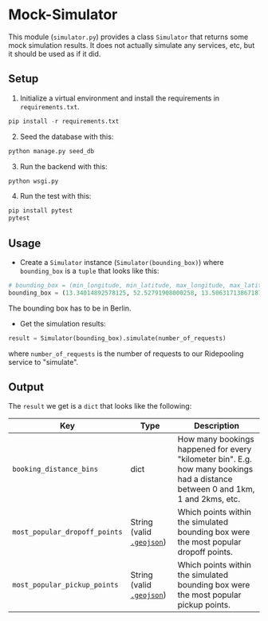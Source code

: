 # Mock-Simulator

This module (`simulator.py`) provides a class `Simulator` that returns some mock simulation results. It does not actually simulate any services, etc, but it should be used as if it did.

## Setup
1. Initialize a virtual environment and install the requirements in `requirements.txt`.
```python
pip install -r requirements.txt
```
2. Seed the database with this:
```python
python manage.py seed_db
```
3. Run the backend with this:
```python
python wsgi.py
```
4. Run the test with this:
```python
pip install pytest
pytest
```

## Usage
- Create a `Simulator` instance (`Simulator(bounding_box)`) where `bounding_box` is a `tuple` that looks like this:
```python
# bounding_box = (min_longitude, min_latitude, max_longitude, max_latitude)
bounding_box = (13.34014892578125, 52.52791908000258, 13.506317138671875, 52.562995039558004)
```
The bounding box has to be in Berlin.

- Get the simulation results:
```python
result = Simulator(bounding_box).simulate(number_of_requests)
```
where `number_of_requests` is the number of requests to our Ridepooling service to "simulate".

## Output
The `result` we get is a `dict` that looks like the following:

| Key                           | Type                                                               | Description                                                                                                                     |
|-------------------------------|--------------------------------------------------------------------|---------------------------------------------------------------------------------------------------------------------------------|
| `booking_distance_bins`       | dict                                                               | How many bookings happened for every "kilometer bin". E.g. how many bookings had a distance between 0 and 1km, 1 and 2kms, etc. |
| `most_popular_dropoff_points` | String (valid [`.geojson`](https://en.wikipedia.org/wiki/GeoJSON)) | Which points within the simulated bounding box were the most popular dropoff points.                                            |
| `most_popular_pickup_points`  | String (valid [`.geojson`](https://en.wikipedia.org/wiki/GeoJSON)) | Which points within the simulated bounding box were the most popular pickup points.                                             |
